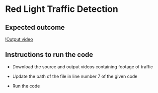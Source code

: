 # Red Light Traffic Detection



## Expected outcome

[!Output video](media/images.png)



## Instructions to run the code

* Download the source and output videos containing footage of traffic

* Update the path of the file in line number 7 of the given code

* Run the code

